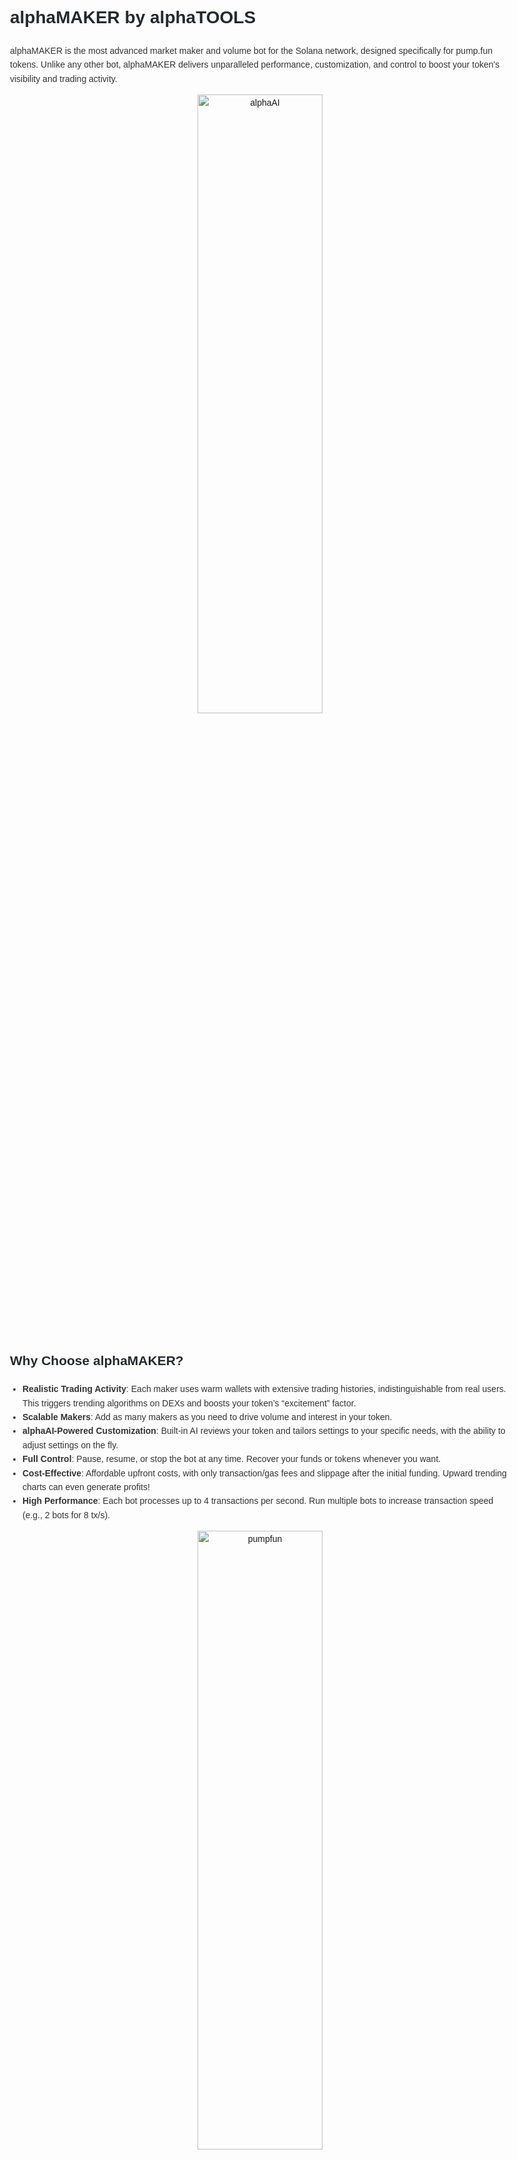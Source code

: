 <!DOCTYPE html>
<html lang="en">
<head>
  <meta charset="UTF-8">
  <meta name="viewport" content="width=device-width, initial-scale=1.0">
  <title>alphaMAKER README</title>
  <style>
    body { font-family: Arial, sans-serif; line-height: 1.6; max-width: 800px; margin: 0 auto; padding: 20px; }
    h1, h2, h3 { color: #24292e; }
    p, li { color: #333; }
    ul { padding-left: 20px; }
    a { color: #0366d6; text-decoration: none; }
    a:hover { text-decoration: underline; }
    .note { font-style: italic; color: #555; }
    .emoji { font-size: 1.2em; }
  </style>
</head>
<body>
  <h1>alphaMAKER by alphaTOOLS</h1>
  <p>alphaMAKER is the most advanced market maker and volume bot for the Solana network, designed specifically for pump.fun tokens. Unlike any other bot, alphaMAKER delivers unparalleled performance, customization, and control to boost your token's visibility and trading activity.</p>
  <div style="text-align: center;">
    <img src="images/alphaAI-Chart.png" alt="alphaAI" style="width: 50%;">
  </div>

  <h2>Why Choose alphaMAKER?</h2>
  <ul>
    <li><strong>Realistic Trading Activity</strong>: Each maker uses warm wallets with extensive trading histories, indistinguishable from real users. This triggers trending algorithms on DEXs and boosts your token’s “excitement” factor.</li>
    <li><strong>Scalable Makers</strong>: Add as many makers as you need to drive volume and interest in your token.</li>
    <li><strong>alphaAI-Powered Customization</strong>: Built-in AI reviews your token and tailors settings to your specific needs, with the ability to adjust settings on the fly.</li>
    <li><strong>Full Control</strong>: Pause, resume, or stop the bot at any time. Recover your funds or tokens whenever you want.</li>
    <li><strong>Cost-Effective</strong>: Affordable upfront costs, with only transaction/gas fees and slippage after the initial funding. Upward trending charts can even generate profits!</li>
    <li><strong>High Performance</strong>: Each bot processes up to 4 transactions per second. Run multiple bots to increase transaction speed (e.g., 2 bots for 8 tx/s).</li>
  </ul>
  <div style="text-align: center;">
    <img src="images/pumpfun.png" alt="pumpfun" style="width: 50%;">
  </div>

  <h2>How It Works</h2>
  <div style="text-align: center;">
    <img src="images/alphaMakerMainMenu.png" alt="mainMenu" style="width: 50%;">
  </div>
  <ol>
    <li><strong>Set your Token CA</strong>: Enter the token address for the chart the bot will be working on.</li>
  </ol>
  <div style="text-align: center;">
    <img src="images/alphaMakerSettingsMenu.png" alt="settingsMenu" style="width: 50%;">
  </div>
  <ol start="2">
    <li><strong>Choose Your Settings</strong>: Set your primary settings. Each maker wallet is funded and then assigned a batch of additional warm wallets for the trading process. The bot will make transactions at + or - 15% of your set buy amount and will hold the tokens for a period of time randomly selected within your defined buy cycle.</li>
  </ol>
  <div style="text-align: center;">
    <img src="images/alphaMaker-FundWallets.png" alt="fundsWallets" style="width: 50%;">
  </div>
  <ol start="3">
    <li><strong>Fund Wallets</strong>: The bot will automatically determine the minimum deposit necessary based on your settings, any additional funds deposited beyond the minimum buy amount is recommended and will be divided and distributed between your makers.</li>
    <li><strong>Run</strong>: BOOST Your chart, add new holders and generate organic volume which will automatically draw attention to your token; pause or adjust your settings at any time.</li>
  </ol>
  <div style="text-align: center;">
    <img src="images/alphaMaker-RecoverFunds.png" alt="recoverFunds" style="width: 50%;">
  </div>
  <ol start="5">
    <li><strong>Recover</strong>: When finished you simply withdraw any remaining SOL/tokens, minus cost and txn fees.</li>
  </ol>

  <h2>Cost</h2>
  <p>Costs below are based on the amount of SOL used to fund the wallets, this covers all the makers and additional warm wallets that are assigned to the user from the moment they are funded and remain assigned to that user until funds have been removed and the wallets verified as empty.</p>
  <h3>Fund with 0.25 SOL or less: Cost 0.15 SOL</h3>
  <h3>Fund with 0.75 SOL or less: Cost 0.30 SOL</h3>
  <h3>More than 0.75 SOL: Cost 0.40 SOL</h3>
  <p class="note">Note: Once the initial cost has been deduced from your deposit amount the only other charges/costs from that point forward will be entirely txn fees / gas fees.</p>

  <h2>What can you expect?</h2>
  <h3>⚙️ Selected Settings</h3>
  <p>Makers: 2 &nbsp;&nbsp;&nbsp;&nbsp;&nbsp;&nbsp;&nbsp;&nbsp;&nbsp;&nbsp;&nbsp;&nbsp;&nbsp;&nbsp;&nbsp;&nbsp;&nbsp;&nbsp;&nbsp;&nbsp;&nbsp;&nbsp;&nbsp;&nbsp;&nbsp; Makers: 2<br>
  Buy Amount: 0.0250 SOL &nbsp;&nbsp;&nbsp;&nbsp;&nbsp;&nbsp;&nbsp;&nbsp; Buy Amount: 0.14 SOL<br>
  Buy Cycle: 10-20s &nbsp;&nbsp;&nbsp;&nbsp;&nbsp;&nbsp;&nbsp;&nbsp;&nbsp;&nbsp;&nbsp;&nbsp;&nbsp;&nbsp;&nbsp;&nbsp;&nbsp;&nbsp; Buy Cycle: 10-30s</p>
  <h3>Results:</h3>
  <p><em>Funded with - 0.25 SOL</em> &nbsp;&nbsp;&nbsp;&nbsp;&nbsp;&nbsp;&nbsp;&nbsp;&nbsp; <em>Funded with - 0.75 SOL</em><br>
  Volume Generated: 9.375 SOL &nbsp;&nbsp;&nbsp;&nbsp; Volume Generated: 297.5 SOL<br>
  Runtime: 30 min &nbsp;&nbsp;&nbsp;&nbsp;&nbsp;&nbsp;&nbsp;&nbsp;&nbsp;&nbsp;&nbsp;&nbsp;&nbsp;&nbsp;&nbsp;&nbsp;&nbsp;&nbsp;&nbsp;&nbsp; Runtime: 177 min / 2.95 hrs</p>
  <p><em>Funded with - 1 SOL</em><br>
  Volume Generated: 162.45 SOL<br>
  Runtime: 406.13 min / 6.77hrs</p>

  <h2>Multi-bot Larger Scale Projects</h2>
  <p>For LARGE Scale Volume it’s NEVER been easier and more customizable, you can set exactly how much Volume you want to achieve and in how much time and let alphaTOOLS do the work for you. There’s 6 alphaMAKER bots currently running on Telegram, each bot is capable of 4-5 transactions per second, if you’re looking to get a lot of volume in a very short amount of time then running multiple bots is the way to go. Below are some examples of configurations our customers have ran in the past.</p>
  <h3>Example 1</h3>
  <p>User had 3 SOL and wanted Max VOL while running for at least 3 hours:</p>
  <p>Configuration: 3 instances.<br>
  Instance 1: 4 makers, 0.05 SOL, 5–10s.<br>
  Instance 2: 4 makers, 0.04 SOL, 3–6s.<br>
  Instance 3: 3 makers, 0.03 SOL, 2–4s.<br>
  Volume: ~$616,896.</p>
  <p>That’s accounting for 15% slippage and a 20% chart movement. 600k in 3 hours.</p>
  <h3>Example 2</h3>
  <p>Our first big test, user wanted max Volume for 6 SOL we deposited the 6 SOL into the bots and let them run full speed. After 1hr they generated 2.03 million in volume and the cost to run the bots was 1.5 SOL for bots and 1.34 SOL in transaction fees. The user was able to recover a little over 3 SOL after we finished testing.</p>
  <p>We ran 4 alphaMAKER bots 1-3 SEC. Cycles.<br>
  Generating 15-20 transactions per second</p>
  <p>Transaction Cost $ @ 1-3sec cycles:<br>
  15 min: 0.334125 SOL = $60.14<br>
  30 min: 0.66825 SOL = $120.85<br>
  60 min: 1.3365 SOL = $240.57</p>
  <p>Volume Generated $ @ 1-3sec cycles:<br>
  15 min: 2819.25 SOL = $507,465<br>
  30 minutes: 5638.5 SOL = $1,014,930<br>
  60 minutes: 11277 SOL = $2,029,860</p>
  <p class="note">Note: Slippage and chart movement may affect results, for example on an upward moving chart you can expect to receive better results.</p>

  <h2>Get Started</h2>
  <p>We’re not sharing the code publicly, but you can access alphaMAKER by joining our Telegram group or messaging our bots directly:</p>
  <p><span class="emoji">📢</span> Join the Community: <a href="https://t.me/alphat00ls">t.me/alphat00ls</a><br>
  <span class="emoji">📨</span> Message: <a href="https://t.me/alphab0ing">@alphab0ing</a><br>
  <span class="emoji">🤖</span> Run the Bots Directly:<br>
  <a href="https://t.me/alphaMaker1_bot">@alphaMaker1_bot</a> | <a href="https://t.me/alphaMaker2_bot">@alphaMaker2_bot</a> | <a href="https://t.me/alphaMaker3_bot">@alphaMaker3_bot</a> | <a href="https://t.me/alphaMaker4_bot">@alphaMaker4_bot</a> | <a href="https://t.me/alphaMaker5_bot">@alphaMaker5_bot</a> | <a href="https://t.me/alphaMaker6_bot">@alphaMaker6_bot</a></p>

  <h2>What’s coming?</h2>
  <h3><a href="https://t.me/alphaMAKERv2_bot">alphaMAKER-2.0</a> <em>beta</em></h3>
  <p>Currently in its testing phases, alphaMAKER-2.0 has the original alphaMAKER built in as well as a FOMO Strategy designed to run up the chart creating a green candle to draw in new buyers playing to their ‘fear of missing out’, the bot will then grab up the liquidity from those new buyers entering the chart making a profit and then sending up an even larger candle to create even more ‘FOMO’, this bot will push your chart all by itself and works very well.</p>
  <h3><a href="https://t.me/fbraiderbot">alphaRAIDER</a> <em>beta</em></h3>
  <p>alphaRAIDER is the first of its kind, specifically made for Telegram Groups and token dev teams, the bot will collect and share Facebook links for your group to raid. You can complete timed raids and get your group ranked vs. other token groups. This free bot is advertising supported and the Telegram groups with the highest raid scores can have their token banner displayed on all instances of alphaRAIDER throughout the degen community to draw in more visibility and holders for their token.</p>
  <h3>$-ALPHATOOLS SOLANA Token Release</h3>
  <p><a href="https://t.me/alphat00ls">alphaTOOLS</a> token release is coming very soon. To keep yourself up to date on news, upcoming bot releases and most importantly on the token release date make sure you come by our Telegram <a href="https://t.me/alphat00ls">community</a>.</p>
  <p><span class="emoji">🔥🔥</span> <a href="https://t.me/alphat00ls">alphaTOOLS</a> has the best, latest and greatest! <span class="emoji">🚀</span> Pump.Fun / Solana Meme Coin Tools for Token DEVS and Traders. Made by degens for the degen community!! <span class="emoji">🔥🔥</span></p>
</body>
</html>
